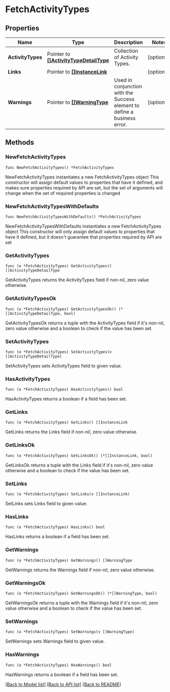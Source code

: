 # FetchActivityTypes

## Properties

Name | Type | Description | Notes
------------ | ------------- | ------------- | -------------
**ActivityTypes** | Pointer to [**[]ActivityTypeDetailType**](ActivityTypeDetailType.md) | Collection of Activity Types. | [optional] 
**Links** | Pointer to [**[]InstanceLink**](InstanceLink.md) |  | [optional] 
**Warnings** | Pointer to [**[]WarningType**](WarningType.md) | Used in conjunction with the Success element to define a business error. | [optional] 

## Methods

### NewFetchActivityTypes

`func NewFetchActivityTypes() *FetchActivityTypes`

NewFetchActivityTypes instantiates a new FetchActivityTypes object
This constructor will assign default values to properties that have it defined,
and makes sure properties required by API are set, but the set of arguments
will change when the set of required properties is changed

### NewFetchActivityTypesWithDefaults

`func NewFetchActivityTypesWithDefaults() *FetchActivityTypes`

NewFetchActivityTypesWithDefaults instantiates a new FetchActivityTypes object
This constructor will only assign default values to properties that have it defined,
but it doesn't guarantee that properties required by API are set

### GetActivityTypes

`func (o *FetchActivityTypes) GetActivityTypes() []ActivityTypeDetailType`

GetActivityTypes returns the ActivityTypes field if non-nil, zero value otherwise.

### GetActivityTypesOk

`func (o *FetchActivityTypes) GetActivityTypesOk() (*[]ActivityTypeDetailType, bool)`

GetActivityTypesOk returns a tuple with the ActivityTypes field if it's non-nil, zero value otherwise
and a boolean to check if the value has been set.

### SetActivityTypes

`func (o *FetchActivityTypes) SetActivityTypes(v []ActivityTypeDetailType)`

SetActivityTypes sets ActivityTypes field to given value.

### HasActivityTypes

`func (o *FetchActivityTypes) HasActivityTypes() bool`

HasActivityTypes returns a boolean if a field has been set.

### GetLinks

`func (o *FetchActivityTypes) GetLinks() []InstanceLink`

GetLinks returns the Links field if non-nil, zero value otherwise.

### GetLinksOk

`func (o *FetchActivityTypes) GetLinksOk() (*[]InstanceLink, bool)`

GetLinksOk returns a tuple with the Links field if it's non-nil, zero value otherwise
and a boolean to check if the value has been set.

### SetLinks

`func (o *FetchActivityTypes) SetLinks(v []InstanceLink)`

SetLinks sets Links field to given value.

### HasLinks

`func (o *FetchActivityTypes) HasLinks() bool`

HasLinks returns a boolean if a field has been set.

### GetWarnings

`func (o *FetchActivityTypes) GetWarnings() []WarningType`

GetWarnings returns the Warnings field if non-nil, zero value otherwise.

### GetWarningsOk

`func (o *FetchActivityTypes) GetWarningsOk() (*[]WarningType, bool)`

GetWarningsOk returns a tuple with the Warnings field if it's non-nil, zero value otherwise
and a boolean to check if the value has been set.

### SetWarnings

`func (o *FetchActivityTypes) SetWarnings(v []WarningType)`

SetWarnings sets Warnings field to given value.

### HasWarnings

`func (o *FetchActivityTypes) HasWarnings() bool`

HasWarnings returns a boolean if a field has been set.


[[Back to Model list]](../README.md#documentation-for-models) [[Back to API list]](../README.md#documentation-for-api-endpoints) [[Back to README]](../README.md)


